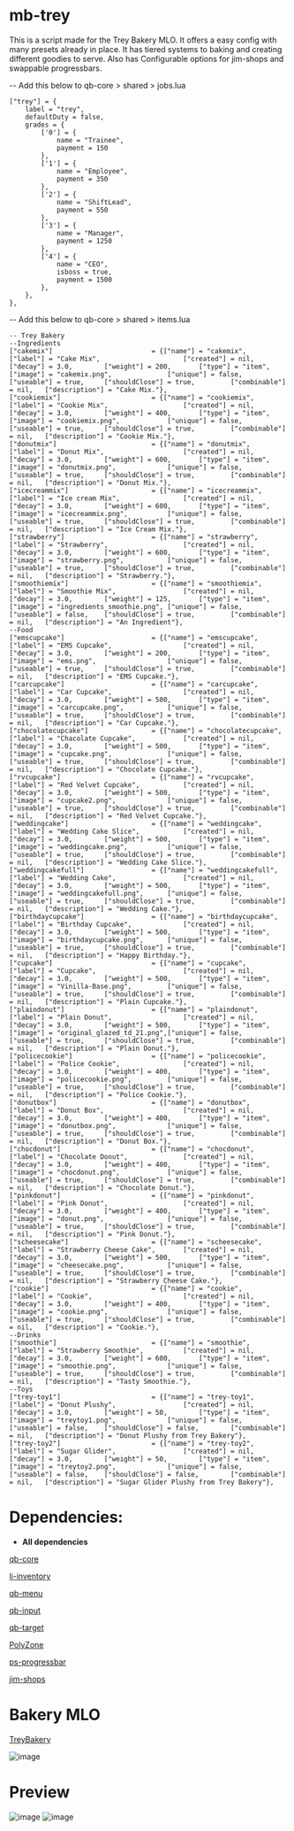 # mb-trey
This is a script made for the Trey Bakery MLO. It offers a easy config with many presets already in place. It has tiered systems to baking and creating different goodies to serve. Also has Configurable options for jim-shops and swappable progressbars.




-- Add this below to qb-core > shared > jobs.lua

	["trey"] = {
		label = "trey",
		defaultDuty = false,
		grades = {
			['0'] = {
				name = "Trainee",
				payment = 150
			},
			['1'] = {
				name = "Employee",
				payment = 350
			},
			['2'] = {
				name = "ShiftLead",
				payment = 550
			},
			['3'] = {
				name = "Manager",
				payment = 1250
			},
			['4'] = {
				name = "CEO",
				isboss = true,
				payment = 1500
			},
		},
	},


-- Add this below to qb-core > shared > items.lua

	-- Trey Bakery
	--Ingredients 
	["cakemix"]		 	         	 	= {["name"] = "cakemix", 			  	  	["label"] = "Cake Mix",    	            	["created"] = nil,		["decay"] = 3.0,		["weight"] = 200, 		["type"] = "item", 	    ["image"] = "cakemix.png", 				["unique"] = false, 	["useable"] = true, 	["shouldClose"] = true,	   		["combinable"] = nil,   ["description"] = "Cake Mix."},
	["cookiemix"]		 	         	= {["name"] = "cookiemix", 			  	  	["label"] = "Cookie Mix",    	            ["created"] = nil,		["decay"] = 3.0,		["weight"] = 400, 		["type"] = "item", 	    ["image"] = "cookiemix.png", 			["unique"] = false, 	["useable"] = true, 	["shouldClose"] = true,	   		["combinable"] = nil,   ["description"] = "Cookie Mix."},
	["donutmix"]		 	         	= {["name"] = "donutmix", 			  	  	["label"] = "Donut Mix",    	        	["created"] = nil,		["decay"] = 3.0,		["weight"] = 600, 		["type"] = "item", 	    ["image"] = "donutmix.png", 			["unique"] = false, 	["useable"] = true, 	["shouldClose"] = true,	   		["combinable"] = nil,   ["description"] = "Donut Mix."},
	["icecreammix"]		 	         	= {["name"] = "icecreammix", 			  	["label"] = "Ice cream Mix",    	        ["created"] = nil,		["decay"] = 3.0,		["weight"] = 600, 		["type"] = "item", 	    ["image"] = "icecreammix.png", 			["unique"] = false, 	["useable"] = true, 	["shouldClose"] = true,	   		["combinable"] = nil,   ["description"] = "Ice Cream Mix."},
	["strawberry"]		 	         	= {["name"] = "strawberry", 			  	["label"] = "Strawberry",    	        	["created"] = nil,		["decay"] = 3.0,		["weight"] = 600, 		["type"] = "item", 	    ["image"] = "strawberry.png", 			["unique"] = false, 	["useable"] = true, 	["shouldClose"] = true,	   		["combinable"] = nil,   ["description"] = "Strawberry."},
	["smoothiemix"] 		 			= {["name"] = "smoothiemix", 				["label"] = "Smoothie Mix", 				["created"] = nil,		["decay"] = 3.0,		["weight"] = 125, 		["type"] = "item", 		["image"] = "ingredients_smoothie.png", ["unique"] = false, 	["useable"] = false, 	["shouldClose"] = true,    		["combinable"] = nil,   ["description"] = "An Ingredient"},
	--Food		
	["emscupcake"]		 	         	= {["name"] = "emscupcake", 			  	["label"] = "EMS Cupcake",    	        	["created"] = nil,		["decay"] = 3.0,		["weight"] = 200, 		["type"] = "item", 	    ["image"] = "ems.png", 					["unique"] = false, 	["useable"] = true, 	["shouldClose"] = true,	   		["combinable"] = nil,   ["description"] = "EMS Cupcake."},
	["carcupcake"]		 	         	= {["name"] = "carcupcake", 			  	["label"] = "Car Cupcake",    	            ["created"] = nil,		["decay"] = 3.0,		["weight"] = 500, 		["type"] = "item", 	    ["image"] = "carcupcake.png", 			["unique"] = false, 	["useable"] = true, 	["shouldClose"] = true,	   		["combinable"] = nil,   ["description"] = "Car Cupcake."},
	["chocolatecupcake"]		 	 	= {["name"] = "chocolatecupcake", 			["label"] = "Chacolate Cupcake",    	    ["created"] = nil,		["decay"] = 3.0,		["weight"] = 500, 		["type"] = "item", 	    ["image"] = "cupcake.png", 				["unique"] = false, 	["useable"] = true, 	["shouldClose"] = true,	   		["combinable"] = nil,   ["description"] = "Chocolate Cupcake."},
	["rvcupcake"]		 	         	= {["name"] = "rvcupcake", 			  	  	["label"] = "Red Velvet Cupcake",    	    ["created"] = nil,		["decay"] = 3.0,		["weight"] = 500, 		["type"] = "item", 	    ["image"] = "cupcake2.png", 			["unique"] = false, 	["useable"] = true, 	["shouldClose"] = true,	   		["combinable"] = nil,   ["description"] = "Red Velvet Cupcake."},
	["weddingcake"]		 	         	= {["name"] = "weddingcake", 			  	["label"] = "Wedding Cake Slice",    	    ["created"] = nil,		["decay"] = 3.0,		["weight"] = 500, 		["type"] = "item", 	    ["image"] = "weddingcake.png", 			["unique"] = false, 	["useable"] = true, 	["shouldClose"] = true,	   		["combinable"] = nil,   ["description"] = "Wedding Cake Slice."},
	["weddingcakefull"]		 	     	= {["name"] = "weddingcakefull", 			["label"] = "Wedding Cake",    	        	["created"] = nil,		["decay"] = 3.0,		["weight"] = 500, 		["type"] = "item", 	    ["image"] = "weddingcakefull.png", 		["unique"] = false, 	["useable"] = true, 	["shouldClose"] = true,	   		["combinable"] = nil,   ["description"] = "Wedding Cake."},
	["birthdaycupcake"]		 	     	= {["name"] = "birthdaycupcake", 			["label"] = "Birthday Cupcake",    	    	["created"] = nil,		["decay"] = 3.0,		["weight"] = 500, 		["type"] = "item", 	    ["image"] = "birthdaycupcake.png", 		["unique"] = false, 	["useable"] = true, 	["shouldClose"] = true,	   		["combinable"] = nil,   ["description"] = "Happy Birthday."},
	["cupcake"]		 	     			= {["name"] = "cupcake", 			  		["label"] = "Cupcake",    	    			["created"] = nil,		["decay"] = 3.0,		["weight"] = 500, 		["type"] = "item", 	    ["image"] = "Vinilla-Base.png", 		["unique"] = false, 	["useable"] = true, 	["shouldClose"] = true,	   		["combinable"] = nil,   ["description"] = "Plain Cupcake."},
	["plaindonut"]		 	     		= {["name"] = "plaindonut", 			  	["label"] = "Plain Donut",    	    		["created"] = nil,		["decay"] = 3.0,		["weight"] = 500, 		["type"] = "item", 	    ["image"] = "original_glazed_td_21.png",["unique"] = false, 	["useable"] = true, 	["shouldClose"] = true,	   		["combinable"] = nil,   ["description"] = "Plain Donut."},
	["policecookie"]		 	        = {["name"] = "policecookie", 			  	["label"] = "Police Cookie",    	        ["created"] = nil,		["decay"] = 3.0,	    ["weight"] = 400, 		["type"] = "item", 	    ["image"] = "policecookie.png", 		["unique"] = false, 	["useable"] = true, 	["shouldClose"] = true,	   		["combinable"] = nil,   ["description"] = "Police Cookie."},
	["donutbox"]		 	         	= {["name"] = "donutbox", 			  	  	["label"] = "Donut Box",    	            ["created"] = nil,		["decay"] = 3.0,		["weight"] = 400, 		["type"] = "item", 	    ["image"] = "donutbox.png", 			["unique"] = false, 	["useable"] = true, 	["shouldClose"] = true,	   		["combinable"] = nil,   ["description"] = "Donut Box."},
	["chocdonut"]		 	         	= {["name"] = "chocdonut", 			  	  	["label"] = "Chocolate Donut",    	        ["created"] = nil,		["decay"] = 3.0,	    ["weight"] = 400, 		["type"] = "item", 	    ["image"] = "chocdonut.png", 			["unique"] = false, 	["useable"] = true, 	["shouldClose"] = true,	   		["combinable"] = nil,   ["description"] = "Chocolate Donut."},
	["pinkdonut"]		 	         	= {["name"] = "pinkdonut", 			  	  	["label"] = "Pink Donut",    	            ["created"] = nil,		["decay"] = 3.0,		["weight"] = 400, 		["type"] = "item", 	    ["image"] = "donut.png", 				["unique"] = false, 	["useable"] = true, 	["shouldClose"] = true,	   		["combinable"] = nil,   ["description"] = "Pink Donut."},
	["scheesecake"]		 	     		= {["name"] = "scheesecake", 			  	["label"] = "Strawberry Cheese Cake",    	["created"] = nil,		["decay"] = 3.0,		["weight"] = 500, 		["type"] = "item", 	    ["image"] = "cheesecake.png", 			["unique"] = false, 	["useable"] = true, 	["shouldClose"] = true,	   		["combinable"] = nil,   ["description"] = "Strawberry Cheese Cake."},
	["cookie"]		 	         	 	= {["name"] = "cookie", 			  	  	["label"] = "Cookie",    	            	["created"] = nil,		["decay"] = 3.0,		["weight"] = 400, 		["type"] = "item", 	    ["image"] = "cookie.png", 				["unique"] = false, 	["useable"] = true, 	["shouldClose"] = true,	   		["combinable"] = nil,   ["description"] = "Cookie."},
	--Drinks		
	["smoothie"]		 	            = {["name"] = "smoothie", 			  	  	["label"] = "Strawberry Smoothie",    		["created"] = nil,		["decay"] = 3.0,		["weight"] = 600, 		["type"] = "item", 	    ["image"] = "smoothie.png", 			["unique"] = false, 	["useable"] = true, 	["shouldClose"] = true,	   		["combinable"] = nil,   ["description"] = "Tasty Smoothie."},
	--Toys		
	["trey-toy1"] 		 		 		= {["name"] = "trey-toy1", 					["label"] = "Donut Plushy", 				["created"] = nil,		["decay"] = 3.0,		["weight"] = 50, 		["type"] = "item", 		["image"] = "treytoy1.png", 		    ["unique"] = false, 	["useable"] = false, 	["shouldClose"] = false,   		["combinable"] = nil,   ["description"] = "Donut Plushy from Trey Bakery"},
	["trey-toy2"] 		 		 		= {["name"] = "trey-toy2", 					["label"] = "Sugar Glider", 				["created"] = nil,		["decay"] = 3.0,		["weight"] = 50, 		["type"] = "item", 		["image"] = "treytoy2.png", 			["unique"] = false, 	["useable"] = false, 	["shouldClose"] = false,   		["combinable"] = nil,   ["description"] = "Sugar Glider Plushy from Trey Bakery"},
	
	




# Dependencies: 
* **All dependencies**

[qb-core](https://github.com/qbcore-framework/qb-core)

[lj-inventory](https://github.com/loljoshie/lj-inventory)

[qb-menu](https://github.com/qbcore-framework/qb-menu)

[qb-input](https://github.com/qbcore-framework/qb-input)

[qb-target](https://github.com/qbcore-framework/qb-target)

[PolyZone](https://github.com/qbcore-framework/PolyZone)

[ps-progressbar](https://github.com/Project-Sloth/progressbar)

[jim-shops](https://github.com/jimathy/jim-shops)


# Bakery MLO

[TreyBakery](https://hanestudios.tebex.io/package/4449250)

![image](https://forum.cfx.re/uploads/default/original/4X/4/2/0/420bf17e989f58c2814f1b468126e5a60b55662c.jpeg)

# Preview 

![image](https://i.imgur.com/4nVEcxz.jpeg)
![image](https://i.imgur.com/Eijm5gM.png)